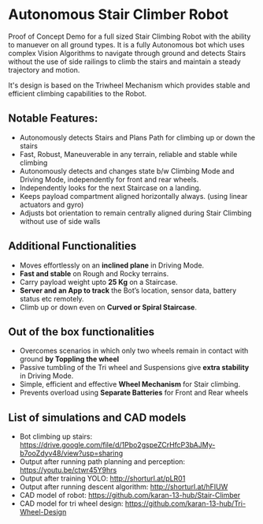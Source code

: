 # Autonomous Stair Climber Robot

Proof of Concept Demo for a full sized Stair Climbing Robot with the ability to manuever on all ground types. 
It is a fully Autonomous bot which uses complex Vision Algorithms to navigate through ground and detects Stairs without the use of side railings to climb the stairs and maintain a steady trajectory and motion.

It's design is based on the Triwheel Mechanism which provides stable and efficient climbing capabilities to the Robot.

## Notable Features:
* Autonomously detects Stairs and Plans Path for climbing up or down the stairs  
* Fast, Robust, Maneuverable in any terrain, reliable and stable while climbing
* Autonomously detects and changes state b/w Climbing Mode and Driving Mode, independently for front and rear wheels.
* Independently looks for the next Staircase on a landing.
* Keeps payload compartment aligned horizontally always. (using linear actuators and gyro)
* Adjusts bot orientation to remain centrally aligned during Stair Climbing without use of side walls

## Additional Functionalities
* Moves effortlessly on an __inclined plane__ in Driving Mode. 
* __Fast and stable__ on Rough and Rocky terrains.
* Carry payload weight upto __25 Kg__ on a Staircase. 
* __Server and an App to track__ the Bot’s location, sensor data, battery status etc remotely.
* Climb up or down even on __Curved or Spiral Staircase__.

## Out of the box functionalities
* Overcomes scenarios in which only two wheels remain in contact with ground __by Toppling the wheel__
* Passive tumbling of the Tri wheel and Suspensions give __extra stability__ in Driving Mode.
* Simple, efficient and effective __Wheel Mechanism__ for Stair climbing.
* Prevents overload using __Separate Batteries__ for Front and Rear wheels 

## List of simulations and CAD models
* Bot climbing up stairs: https://drive.google.com/file/d/1Pbo2gspeZCrHfcP3bAJMy-b7ooZdyv48/view?usp=sharing
* Output after running path planning and perception: https://youtu.be/ctwr45Y9hrs
* Output after training YOLO: http://shorturl.at/pLR01
* Output after running descent algorithm: http://shorturl.at/hFIUW
* CAD model of robot: https://github.com/karan-13-hub/Stair-Climber
* CAD model for tri wheel design: https://github.com/karan-13-hub/Tri-Wheel-Design
